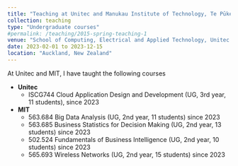 ```yaml
---
title: "Teaching at Unitec and Manukau Institute of Technology, Te Pūkenga"
collection: teaching
type: "Undergraduate courses"
#permalink: /teaching/2015-spring-teaching-1
venue: "School of Computing, Electrical and Applied Technology, Unitec and School of Digitial Technology, MIT"
date: 2023-02-01 to 2023-12-15 
location: "Auckland, New Zealand"
---
```


At Unitec and MIT, I have taught the following courses
- **Unitec**
  - ISCG744 Cloud Application Design and Development (UG, 3rd year, 11 students), since 2023
- **MIT**
  - 563.684 Big Data Analysis (UG, 2nd year, 11 students) since 2023
  - 563.685 Business Statistics for Decision Making (UG, 2nd year, 13 students) since 2023
  - 502.524 Fundamentals of Business Intelligence (UG, 2nd year, 10 students) since 2023
  - 565.693 Wireless Networks (UG, 2nd year, 15 students) since 2023
    


